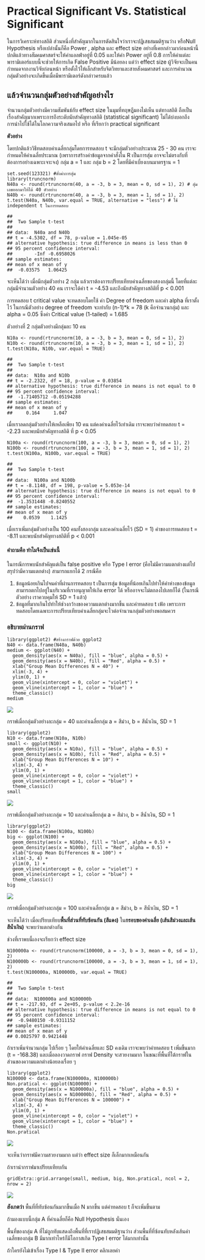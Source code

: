 # Practical Significant Vs. Statistical Significant

ในการวิเคราะห์ทางสถิติ
ส่วนหนึ่งที่สำคัญมากในการตัดสินใจว่าเราจะปฎิเสธสมมติฐานว่าง หรือNull
Hypothesis หรือเปล่านั้นก็คือ Power , alpha และ effect size
อย่างที่เคยกล่าวมาก่อนหน้านี้
ปกติแล้วทางสัมคมศาสตร์จะให้ค่าแอลฟ่าอยู่ที่ 0.05 และให้ค่า Power อยู่ที่
0.8 การให้ค่าแต่ละพารามิเตอร์แบบนี้จะช่วยให้การเกิด False Positive
มีน้อยลง แต่ว่า effect size ผู้วิจัยจะเป็นคนกำหนดจากงานวิจัยก่อนหน้า
หรือตั้งไว้ให้เล็กสำหรับจิตวิทยาและสายสังคมศาสตร์
และการคำนวณกลุ่มตัวอย่างจะเกิดขึ้นเมื่อมีพารามิเตอร์ดังกล่าวครบแล้ว

## แล้วจำนวนกลุ่มตัวอย่างสำคัญอย่างไร

จำนวนกลุ่มตัวอย่างมีความสัมพันธ์กับ effect size ในมุมที่ทฤษฎีมองไม่เห็น
แต่ทางสถิติ ถือเป็นเรื่องสำคัญมากเพราะการถึงระดับนัยสำคัญทางสถิติ
(statistical significant)
ไม่ได้บ่งบอกถึงการนำไปใช้ได้ในโลกความจริงเสมอไป หรือ ที่เรียกว่า
practical significant

**ตัวอย่าง**

โดยปกติแล้ววิธีทดสอบค่าเฉลี่ยกลุ่มโดยการทดสอบ t จะมีกลุ่มตัวอย่างประมาณ
25 - 30 คน เราจะกำหนดให้ค่าเฉลี่ยประมาณ
(เพราการสร้างค่าข้อมูลจากคำสั่งใน R เป็นการสุ่ม
อาจจะไม่ตรงกับที่ต้องการอย่างเฉพาะเจาะจง) กลุ่ม a = 1 และ กลุ่ม b = 2
โดยที่มีค่าเบี่ยงเบนมาตรฐาน = 1

    set.seed(123321) #ตั้งค่าการสุ่ม
    library(truncnorm)
    N40a <- round(rtruncnorm(40, a = -3, b = 3, mean = 0, sd = 1), 2) # สุ่มเลขออกมาให้ได้ 40 ตัวอย่าง
    N40b <- round(rtruncnorm(40, a = -3, b = 3, mean = 1, sd = 1), 2)
    t.test(N40a, N40b, var.equal = TRUE, alternative = "less") # ใช้ independent t ในการทดสอบ

    ## 
    ##  Two Sample t-test
    ## 
    ## data:  N40a and N40b
    ## t = -4.5302, df = 78, p-value = 1.045e-05
    ## alternative hypothesis: true difference in means is less than 0
    ## 95 percent confidence interval:
    ##        -Inf -0.6958026
    ## sample estimates:
    ## mean of x mean of y 
    ##  -0.03575   1.06425

จะเห็นได้ว่า เมื่อมีกลุ่มตัวอย่าง 2 กลุ่ม
แล้วเราต้องการเปรียบเทียบค่าเฉลี่ยของสองกลุ่มนี้
โดยที่แต่ละกลุ่มมีจำนวนตัวอย่าง 40 คน เราจะได้ค่า t = -4.53
และถึงนัยสำคัญทางสถิติที่ p &lt; 0.001

การทดสอบ t critical value จะทดสอบโดยใช้ ค่า Degree of freedom และค่า
alpha ที่เราตั้งไว้ ในกรณีตัวอย่าง degree of freedom จะเท่ากับ (n-1)\*k
= 78 (k คือจำนวนกลุ่ม) และ alpha = 0.05 ซึ่งค่า Critical value
(1-tailed) = 1.685

ตัวอย่างที่ 2 กลุ่มตัวอย่างมีกลุ่มละ 10 คน

    N10a <- round(rtruncnorm(10, a = -3, b = 3, mean = 0, sd = 1), 2)
    N10b <- round(rtruncnorm(10, a = -3, b = 3, mean = 1, sd = 1), 2)
    t.test(N10a, N10b, var.equal = TRUE)

    ## 
    ##  Two Sample t-test
    ## 
    ## data:  N10a and N10b
    ## t = -2.2322, df = 18, p-value = 0.03854
    ## alternative hypothesis: true difference in means is not equal to 0
    ## 95 percent confidence interval:
    ##  -1.71405712 -0.05194288
    ## sample estimates:
    ## mean of x mean of y 
    ##     0.164     1.047

เมื่อเราลดกลุ่มตัวอย่างให้เหลือเพียง 10 คน แต่คงค่าเฉลี่ยไว้เท่าเดิม
เราจะพบว่าค่าทดสอบ t = -2.23 และพบนัยสำคัญทางสถิติ ที่ p &lt; 0.05

    N100a <- round(rtruncnorm(100, a = -3, b = 3, mean = 0, sd = 1), 2)
    N100b <- round(rtruncnorm(100, a = -3, b = 3, mean = 1, sd = 1), 2)
    t.test(N100a, N100b, var.equal = TRUE)

    ## 
    ##  Two Sample t-test
    ## 
    ## data:  N100a and N100b
    ## t = -8.1148, df = 198, p-value = 5.053e-14
    ## alternative hypothesis: true difference in means is not equal to 0
    ## 95 percent confidence interval:
    ##  -1.3531448 -0.8240552
    ## sample estimates:
    ## mean of x mean of y 
    ##    0.0539    1.1425

เมื่อเราเพิ่มกลุ่มตัวอย่างเป็น 100 คนทั้งสองกลุ่ม และคงค่าเฉลี่ยไว้ (SD
= 1) ค่าของการทดสอบ t = -8.11 และพบนัยสำคัญทางสถิติที่ p &lt; 0.001

#### คำถามคือ ทำไมจึงเป็นเช่นนี้

ในกรณีการพบนัยสำคัญแต่เป็น false positive หรือ Type I error
(คือไม่มีความแตกต่างแต่ไปสรุปว่ามีความแตกต่าง) สามารถแยกได้ 2 กรณีคือ

1.  ข้อมูลน้อยเกินไปจนค่าที่ผ่านการทดสอบ t เป็นการสุ่ม
    ข้อมูลที่น้อยเกินไปทำให้ค่าห่างของข้อมูลสามารถตกไปอยู่ในบริเวณที่เราอนุญาตให้เกิด
    error ได้ หรืออาจจะไม่ตกลงไปเลยก็ได้ (ในกรณีตัวอย่าง เราควบคุมให้ SD
    = 1 แล้ว)
2.  ข้อมูลที่มากเกินไปทำให้ช่วงกว้างของความแตกต่างมากขึ้น และค่าทดสอบ t
    เฟ้อ
    เพราะการทดสอบโดยเฉพาะการเปรียบเทียบค่าเฉลี่ยกลุ่มจะไวต่อจำนวนกลุ่มตัวอย่างพอสมควร

### อธิบายผ่านกราฟ

    library(ggplot2) #สร้างกราฟด้วย ggplot2
    N40 <- data.frame(N40a, N40b)
    medium <- ggplot(N40) +
      geom_density(aes(x = N40a), fill = "blue", alpha = 0.5) +
      geom_density(aes(x = N40b), fill = "Red", alpha = 0.5) +
      xlab("Group Mean Differences N = 40") +
      xlim(-3, 4) +
      ylim(0, 1) +
      geom_vline(xintercept = 0, color = "violet") +
      geom_vline(xintercept = 1, color = "blue") +
      theme_classic()
    medium

![](p_s_sig_files/figure-markdown_strict/unnamed-chunk-4-1.png)

กราฟเมื่อกลุ่มตัวอย่างละกลุ่ม = 40 และค่าเฉลี่ยกลุ่ม a = สีม่วง, b =
สีน้ำเงิน, SD = 1

    library(ggplot2)
    N10 <- data.frame(N10a, N10b)
    small <- ggplot(N10) +
      geom_density(aes(x = N10a), fill = "blue", alpha = 0.5) +
      geom_density(aes(x = N10b), fill = "Red", alpha = 0.5) +
      xlab("Group Mean Differences N = 10") +
      xlim(-3, 4) +
      ylim(0, 1) +
      geom_vline(xintercept = 0, color = "violet") +
      geom_vline(xintercept = 1, color = "blue") +
      theme_classic()
    small

![](p_s_sig_files/figure-markdown_strict/unnamed-chunk-5-1.png)

กราฟเมื่อกลุ่มตัวอย่างละกลุ่ม = 10 และค่าเฉลี่ยกลุ่ม a = สีม่วง, b =
สีน้ำเงิน, SD = 1

    library(ggplot2)
    N100 <- data.frame(N100a, N100b)
    big <- ggplot(N100) +
      geom_density(aes(x = N100a), fill = "blue", alpha = 0.5) +
      geom_density(aes(x = N100b), fill = "Red", alpha = 0.5) +
      xlab("Group Mean Differences N = 100") +
      xlim(-3, 4) +
      ylim(0, 1) +
      geom_vline(xintercept = 0, color = "violet") +
      geom_vline(xintercept = 1, color = "blue") +
      theme_classic()
    big

![](p_s_sig_files/figure-markdown_strict/unnamed-chunk-6-1.png)

กราฟเมื่อกลุ่มตัวอย่างละกลุ่ม = 100 และค่าเฉลี่ยกลุ่ม a = สีม่วง, b =
สีน้ำเงิน, SD = 1

จะเห็นได้ว่า เมื่อเปรียบเทียบ**พื้นที่ส่วนที่ทับซ้อนกัน (สีแดง)**
ใน**กรอบของค่าเฉลี่ย (เส้นสีม่วงและเส้นสีน้ำเงิน)** จะพบว่าแตกต่างกัน

ช่วงที่เราพบนี้เองจะเรียกว่า effect size

    N100000a <- round(rtruncnorm(100000, a = -3, b = 3, mean = 0, sd = 1), 2)
    N100000b <- round(rtruncnorm(100000, a = -3, b = 3, mean = 1, sd = 1), 2)
    t.test(N100000a, N100000b, var.equal = TRUE)

    ## 
    ##  Two Sample t-test
    ## 
    ## data:  N100000a and N100000b
    ## t = -217.93, df = 2e+05, p-value < 2.2e-16
    ## alternative hypothesis: true difference in means is not equal to 0
    ## 95 percent confidence interval:
    ##  -0.9480150 -0.9311152
    ## sample estimates:
    ## mean of x mean of y 
    ## 0.0025797 0.9421448

ถ้าเราเพิ่มจำนวนกลุ่ม ไปเรื่อย ๆ โดยให้ค่าเฉลี่ยและ SD คงเดิม
เราจะพบว่าค่าทดสอบ t เพิ่มขึ้นมาก (t = -168.38) และเมื่อลองวาดกราฟ กราฟ
Density จะสวยงามมาก
ในขณะที่พื้นที่ใต้กราฟในส่วนของความแตกต่างน้อยลงเรื่อย ๆ

    library(ggplot2)
    N100000 <- data.frame(N100000a, N100000b)
    Non.pratical <- ggplot(N100000) +
      geom_density(aes(x = N100000a), fill = "blue", alpha = 0.5) +
      geom_density(aes(x = N100000b), fill = "Red", alpha = 0.5) +
      xlab("Group Mean Differences N = 100000") +
      xlim(-3, 4) +
      ylim(0, 1) +
      geom_vline(xintercept = 0, color = "violet") +
      geom_vline(xintercept = 1, color = "blue") +
      theme_classic()
    Non.pratical

![](p_s_sig_files/figure-markdown_strict/unnamed-chunk-8-1.png)

จะเห็นว่ากราฟมีความสวยงามมาก แต่ว่า effect size ก็เล็กมากเหมือนกัน

ถ้าเรานำกราฟมาเปรียบเทียบกัน

    gridExtra::grid.arrange(small, medium, big, Non.pratical, ncol = 2, nrow = 2)

![](p_s_sig_files/figure-markdown_strict/unnamed-chunk-9-1.png)

**สังเกตว่า** พื้นที่ที่ทับซ้อนกันมากขึ้นเมื่อ N มากขึ้น แต่ค่าทดสอบ t
ก็จะเพิ่มขึ้นตาม

ถ้ามองแบบนี้กลุ่ม A ที่ค่าเฉลี่ยก็คือ Null Hypothesis นั่นเอง

พื้นที่ของกลุ่ม A ที่ไม่ถูกทับแสดงถึงพื้นที่ที่เราปฎิเสธสมมติฐานว่าง
ส่วนพื้นที่ที่ซ้อนทับหลังเส้นค่าเฉลี่ยของกลุ่ม B
มีมากเท่าไหร่ก็มีโอกาสเกิด Type I error ได้มากเท่านั้น

ถ้าใครยังไม่เข้าเรื่อง Type I & Type II error คลิกเลยค่า
